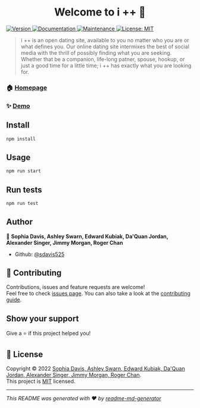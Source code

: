 <h1 align="center">Welcome to i ++ 👋</h1>
<p>
  <a href="https://www.npmjs.com/package/i ++" target="_blank">
    <img alt="Version" src="https://img.shields.io/npm/v/i ++.svg">
  </a>
  <a href="www.github.com/sdavis525/I-" target="_blank">
    <img alt="Documentation" src="https://img.shields.io/badge/documentation-yes-brightgreen.svg" />
  </a>
  <a href="https://github.com/sdavis525/I-/graphs/commit-activity" target="_blank">
    <img alt="Maintenance" src="https://img.shields.io/badge/Maintained%3F-yes-green.svg" />
  </a>
  <a href="https://opensource.org/licenses/MIT" target="_blank">
    <img alt="License: MIT" src="https://img.shields.io/github/license/sdavis525/i ++" />
  </a>
</p>

> i ++ is an open dating site, available to you no matter who you are or what defines you. Our online dating site intermixes the best of social media with the thrill of possibly finding what you are seeking. Whether that be a companion, life-long patner, spouse, hookup, or just a good time for a little time; i ++ has exactly what you are looking for. 

### 🏠 [Homepage](https://github.com/sdavis525/I-#readme)

### ✨ [Demo](&#34;www&#34;)

## Install

```sh
npm install
```

## Usage

```sh
npm run start
```

## Run tests

```sh
npm run test
```

## Author

👤 **Sophia Davis, Ashley Swarn, Edward Kubiak, Da'Quan Jordan, Alexander Singer, Jimmy Morgan, Roger Chan**

* Github: [@sdavis525](https://github.com/sdavis525)

## 🤝 Contributing

Contributions, issues and feature requests are welcome!<br />Feel free to check [issues page](https://github.com/sdavis525/I-/issues). You can also take a look at the [contributing guide](https://github.com/sdavis525/I-/blob/master/CONTRIBUTING.md).

## Show your support

Give a ⭐️ if this project helped you!

## 📝 License

Copyright © 2022 [Sophia Davis, Ashley Swarn, Edward Kubiak, Da'Quan Jordan, Alexander Singer, Jimmy Morgan, Roger Chan](https://github.com/sdavis525).<br />
This project is [MIT](https://opensource.org/licenses/MIT) licensed.

***
_This README was generated with ❤️ by [readme-md-generator](https://github.com/kefranabg/readme-md-generator)_
